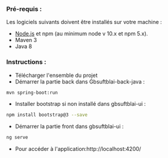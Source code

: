### Pré-requis :

Les logiciels suivants doivent être installés sur votre machine :

- [Node.js](https://nodejs.org/) et npm (au minimum node v 10.x et npm 5.x).
- Maven 3
- Java 8

### Instructions :

  - Télécharger l'ensemble du projet
  - Démarrer la partie back dans Gbsuftblai-back-java : 
  ```bash
  mvn spring-boot:run
  ```
  - Installer bootstrap si non installé dans gbsuftblai-ui : 
  ```bash
  npm install bootstrap@3 --save
  ```
  - Démarrer la partie front dans gbsuftblai-ui : 
  ```bash
  ng serve
  ```
  - Pour accéder à l'application:http://localhost:4200/

